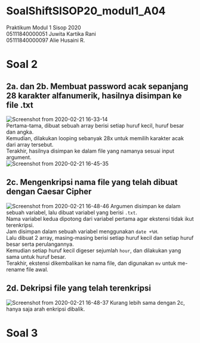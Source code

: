 # SoalShiftSISOP20_modul1_A04
Praktikum Modul 1 Sisop 2020<br/>
05111840000051 Juwita Kartika Rani<br/>
05111840000097 Alie Husaini R.<br/>

# Soal 2
## 2a. dan 2b. Membuat password acak sepanjang 28 karakter alfanumerik, hasilnya disimpan ke file .txt
![Screenshot from 2020-02-21 16-33-14](https://user-images.githubusercontent.com/57984390/75024961-e9281080-54cc-11ea-88a8-5811ffb301be.png)<br/>
Pertama-tama, dibuat sebuah array berisi setiap huruf kecil, huruf besar dan angka.<br/>
Kemudian, dilakukan looping sebanyak 28x untuk memilih karakter acak dari array tersebut.<br/>
Terakhir, hasilnya disimpan ke dalam file yang namanya sesuai input argument.<br/>
![Screenshot from 2020-02-21 16-45-35](https://user-images.githubusercontent.com/57984390/75024976-edecc480-54cc-11ea-92dc-0092a5268a4b.png)<br/>
## 2c. Mengenkripsi nama file yang telah dibuat dengan Caesar Cipher
![Screenshot from 2020-02-21 16-48-46](https://user-images.githubusercontent.com/57984390/75024985-f04f1e80-54cc-11ea-9d82-1f5f8cc52e65.png)
Argumen disimpan ke dalam sebuah variabel, lalu dibuat variabel yang berisi `.txt`.<br/>
Nama variabel kedua dipotong dari variabel pertama agar ekstensi tidak ikut terenkripsi.<br/>
Jam disimpan dalam sebuah variabel menggunakan `date +%H`.<br/>
Lalu dibuat 2 array, masing-masing berisi setiap huruf kecil dan setiap huruf besar serta perulangannya.<br/>
Kemudian setiap huruf kecil digeser sejumlah `hour`, dan dilakukan yang sama untuk huruf besar.<br/>
Terakhir, ekstensi dikembalikan ke nama file, dan digunakan `mv` untuk me-rename file awal.
## 2d. Dekripsi file yang telah terenkripsi
![Screenshot from 2020-02-21 16-48-37](https://user-images.githubusercontent.com/57984390/75024984-ef1df180-54cc-11ea-9277-9be3aaf745a4.png)
Kurang lebih sama dengan 2c, hanya saja arah enkripsi dibalik.
# Soal 3
